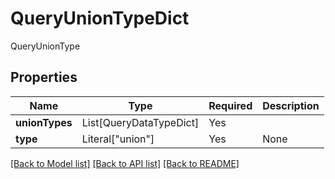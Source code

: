 # QueryUnionTypeDict

QueryUnionType

## Properties
| Name | Type | Required | Description |
| ------------ | ------------- | ------------- | ------------- |
**unionTypes** | List[QueryDataTypeDict] | Yes |  |
**type** | Literal["union"] | Yes | None |


[[Back to Model list]](../../../README.md#models-v2-link) [[Back to API list]](../../../README.md#documentation-for-api-endpoints) [[Back to README]](../../../README.md)
